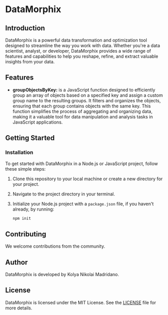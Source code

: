 # DataMorphix

## Introduction

DataMorphix is a powerful data transformation and optimization tool designed to streamline the way you work with data. Whether you're a data scientist, analyst, or developer, DataMorphix provides a wide range of features and capabilities to help you reshape, refine, and extract valuable insights from your data.

## Features

- **groupObjectsByKey:**  is a JavaScript function designed to efficiently group an array of objects based on a specified key and assign a custom group name to the resulting groups. It filters and organizes the objects, ensuring that each group contains objects with the same key. This function simplifies the process of aggregating and organizing data, making it a valuable tool for data manipulation and analysis tasks in JavaScript applications.

## Getting Started

### Installation

To get started with DataMorphix in a Node.js or JavaScript project, follow these simple steps:

1. Clone this repository to your local machine or create a new directory for your project.
2. Navigate to the project directory in your terminal.

3. Initialize your Node.js project with a `package.json` file, if you haven't already, by running:

   ```bash
   npm init


## Contributing

We welcome contributions from the community.

## Author

DataMorphix is developed by Kolya Nikolai Madridano.

## License

DataMorphix is licensed under the MIT License. See the [LICENSE](LICENSE) file for more details.



